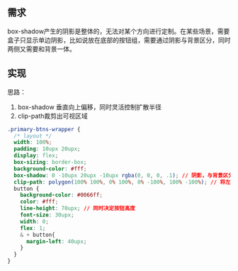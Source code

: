 ## 需求
box-shadow产生的阴影是整体的，无法对某个方向进行定制。在某些场景，需要盒子只显示单边阴影，比如说放在底部的按钮组，需要通过阴影与背景区分，同时两侧又需要和背景一体。

## 实现
思路：
1. box-shadow 垂直向上偏移，同时灵活控制扩散半径
2. clip-path裁剪出可视区域
```css
.primary-btns-wrapper {
  /* layout */
  width: 100%;
  padding: 10upx 20upx;
  display: flex;
  box-sizing: border-box;
  background-color: #fff;
  box-shadow: 0 -10upx 20upx -10upx rgba(0, 0, 0, .1); // 阴影，与背景区分
  clip-path: polygon(100% 100%, 0% 100%, 0% -100%, 100% -100%); // 将左 右 下 的阴影裁掉
  button {
    background-color: #0066ff;
    color: #fff;
    line-height: 70upx; // 同时决定按钮高度
    font-size: 30upx;
    width: 0;
    flex: 1;
    & + button{
      margin-left: 40upx;
    }
  }
}
```